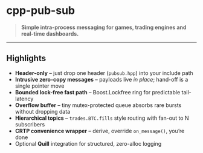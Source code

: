 # cpp-pub-sub
> **Simple intra-process messaging for games, trading engines and real-time dashboards.**

---

## Highlights
* **Header-only** – just drop one header (`pubsub.hpp`) into your include path
* **Intrusive zero-copy messages** – payloads live *in place*; hand-off is a single pointer move
* **Bounded lock-free fast path** – Boost.Lockfree ring for predictable tail-latency
* **Overflow buffer** – tiny mutex-protected queue absorbs rare bursts without dropping data
* **Hierarchical topics** – `trades.BTC.fills` style routing with fan-out to N subscribers
* **CRTP convenience wrapper** – derive, override `on_message()`, you’re done
* Optional **Quill** integration for structured, zero-alloc logging